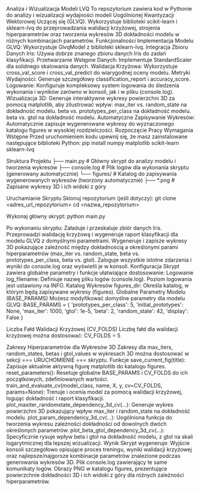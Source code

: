 Analiza i Wizualizacja Modeli LVQ
To repozytorium zawiera kod w Pythonie do analizy i wizualizacji wydajności modeli Uogólnionej Kwantyzacji Wektorowej Uczącej się (GLVQ). Wykorzystuje biblioteki scikit-learn i sklearn-lvq do przeprowadzania walidacji krzyżowej, strojenia hiperparametrów oraz tworzenia wykresów 3D dokładności modelu w różnych kombinacjach parametrów.
Funkcjonalności
Implementacja Modelu GLVQ: Wykorzystuje GlvqModel z biblioteki sklearn-lvq.
Integracja Zbioru Danych Iris: Używa dobrze znanego zbioru danych Iris do zadań klasyfikacji.
Przetwarzanie Wstępne Danych: Implementuje StandardScaler dla solidnego skalowania danych.
Walidacja Krzyżowa: Wykorzystuje cross_val_score i cross_val_predict do wiarygodnej oceny modelu.
Metryki Wydajności: Generuje szczegółowy classification_report i accuracy_score.
Logowanie: Konfiguruje kompleksowy system logowania do śledzenia wykonania i wyników zarówno w konsoli, jak i w pliku (console.log).
Wizualizacja 3D: Generuje interaktywne wykresy powierzchni 3D za pomocą matplotlib, aby zilustrować wpływ:
max_iter vs. random_state na dokładność modelu.
beta vs. prototypes_per_class na dokładność modelu.
beta vs. gtol na dokładność modelu.
Automatyczne Zapisywanie Wykresów: Automatycznie zapisuje wygenerowane wykresy do wyznaczonego katalogu figures w wysokiej rozdzielczości.
Rozpoczęcie Pracy
Wymagania Wstępne
Przed uruchomieniem kodu upewnij się, że masz zainstalowane następujące biblioteki Python:
pip install numpy matplotlib scikit-learn sklearn-lvq


Struktura Projektu
├── main.py             # Główny skrypt do analizy modelu i tworzenia wykresów
├── console.log         # Plik logów dla wykonania skryptu (generowany automatycznie)
└── figures/            # Katalog do zapisywania wygenerowanych wykresów (tworzony automatycznie)
    ├── *.png           # Zapisane wykresy 3D i ich widoki z góry


Uruchamianie Skryptu
Sklonuj repozytorium (jeśli dotyczy):
git clone <adres_url_repozytorium>
cd <nazwa_repozytorium>


Wykonaj główny skrypt:
python main.py


Po wykonaniu skryptu:
Załaduje i przeskaluje zbiór danych Iris.
Przeprowadzi walidację krzyżową i wygeneruje raport klasyfikacji dla modelu GLVQ z domyślnymi parametrami.
Wygeneruje i zapisze wykresy 3D pokazujące zależność między dokładnością a określonymi parami hiperparametrów (max_iter vs. random_state, beta vs. prototypes_per_class, beta vs. gtol).
Zaloguje wszystkie istotne zdarzenia i wyniki do console.log oraz wyświetli je w konsoli.
Konfiguracja
Skrypt zawiera globalne parametry i funkcje ułatwiające dostosowanie:
Logowanie
log_filename: Definiuje nazwę pliku logów (console.log).
Poziom logowania jest ustawiony na INFO.
Katalog Wykresów
figures_dir: Określa katalog, w którym będą zapisywane wykresy (figures).
Globalne Parametry Modelu (BASE_PARAMS)
Możesz modyfikować domyślne parametry dla modelu GLVQ:
BASE_PARAMS = {
    'prototypes_per_class': 5,
    'initial_prototypes': None,
    'max_iter': 1000,
    'gtol': 1e-5,
    'beta': 2,
    'random_state': 42,
    'display': False
}


Liczba Fałd Walidacji Krzyżowej (CV_FOLDS)
Liczbę fałd dla walidacji krzyżowej można dostosować:
CV_FOLDS = 5


Zakresy Hiperparametrów dla Wykresów 3D
Zakresy dla max_iters, random_states, betas i gtol_values w wykresach 3D można dostosować w sekcji === URUCHOMIENIE === skryptu.
Funkcje
save_current_fig(title): Zapisuje aktualnie aktywną figurę matplotlib do katalogu figures.
reset_parameters(): Resetuje globalne BASE_PARAMS i CV_FOLDS do ich początkowych, zdefiniowanych wartości.
train_and_evaluate_cv(model_class, name, X, y, cv=CV_FOLDS, params=None): Trenuje i ocenia model za pomocą walidacji krzyżowej, logując dokładność i raport klasyfikacji.
plot_maxiter_randomstate_dependency_3d_cv(...): Generuje wykres powierzchni 3D pokazujący wpływ max_iter i random_state na dokładność modelu.
plot_param_dependency_3d_cv(...): Uogólniona funkcja do tworzenia wykresu zależności dokładności od dowolnych dwóch określonych parametrów.
plot_beta_gtol_dependency_3d_cv(...): Specyficznie rysuje wpływ beta i gtol na dokładność modelu, z gtol na skali logarytmicznej dla lepszej wizualizacji.
Wynik
Skrypt wygeneruje:
Wyjście konsoli szczegółowo opisujące proces treningu, wyniki walidacji krzyżowej oraz najlepsze/najgorsze kombinacje parametrów znalezione podczas generowania wykresów 3D.
Plik console.log zawierający te same komunikaty logów.
Obrazy PNG w katalogu figures, prezentujące powierzchnie dokładności 3D i ich widoki z góry dla różnych zależności hiperparametrów.
